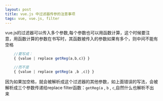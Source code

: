 ```yaml
---
layout: post
title: vue.js 中过滤器传参的注意事项
tags: vue, vue.js, filter
---
```


vue.js的过滤器可以传入多个参数,每个参数也可以用函数计算，这个时候要注意，用函数计算的参数在书写时，其函数被传入的参数如果有多个，则中间不能有空格

<!-- more -->
```javascript
	//要写成：
	{ {value | replace getReg(a,b,c)} }

	//而不是
	{ {value | replace getReg(a ,b ,c)} }
```

因为如果加空格，就会被解析成这个过滤器的其他参数，如上面错误的写法，会被解析成三个参数传递给replace filter函数：`getReg(a` , `b` , `c`,自然什么也解析不出来